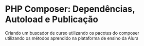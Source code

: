 # PHP Composer: Dependências, Autoload e Publicação
Criando um buscador de curso utilizando os pacotes do composer utilizando os métodos aprendido na plataforma de ensino da Alura
